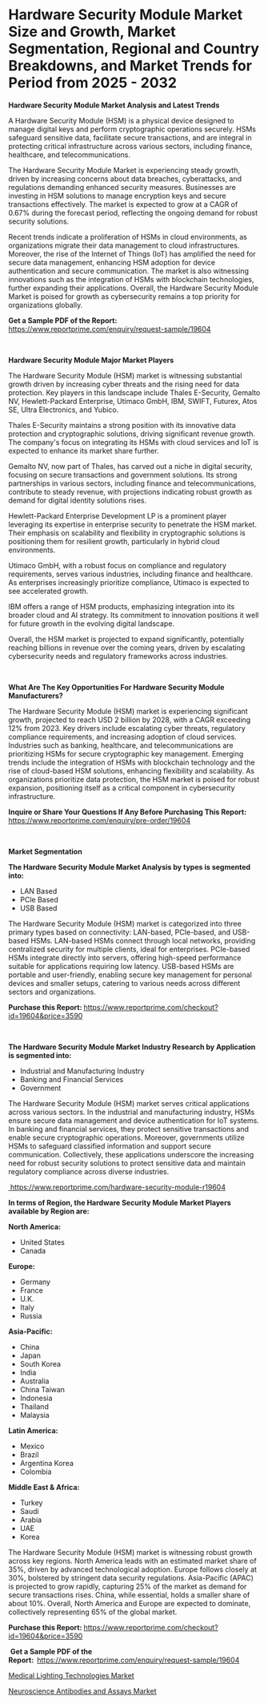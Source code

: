 <p><h1>Hardware Security Module Market Size and Growth, Market Segmentation, Regional and Country Breakdowns, and Market Trends for Period from 2025 -  2032</h1></p><p><strong>Hardware Security Module Market Analysis and Latest Trends</strong></p>
<p><p>A Hardware Security Module (HSM) is a physical device designed to manage digital keys and perform cryptographic operations securely. HSMs safeguard sensitive data, facilitate secure transactions, and are integral in protecting critical infrastructure across various sectors, including finance, healthcare, and telecommunications. </p><p>The Hardware Security Module Market is experiencing steady growth, driven by increasing concerns about data breaches, cyberattacks, and regulations demanding enhanced security measures. Businesses are investing in HSM solutions to manage encryption keys and secure transactions effectively. The market is expected to grow at a CAGR of 0.67% during the forecast period, reflecting the ongoing demand for robust security solutions.</p><p>Recent trends indicate a proliferation of HSMs in cloud environments, as organizations migrate their data management to cloud infrastructures. Moreover, the rise of the Internet of Things (IoT) has amplified the need for secure data management, enhancing HSM adoption for device authentication and secure communication. The market is also witnessing innovations such as the integration of HSMs with blockchain technologies, further expanding their applications. Overall, the Hardware Security Module Market is poised for growth as cybersecurity remains a top priority for organizations globally.</p></p>
<p><strong>Get a Sample PDF of the Report:&nbsp;</strong> <a href="https://www.reportprime.com/enquiry/request-sample/19604?utm_campaign=2112&utm_medium=2&utm_source=Github&utm_content=ia&utm_term=20032025&utm_id=hardware-security-module">https://www.reportprime.com/enquiry/request-sample/19604</a></p>
<p>&nbsp;</p>
<p><strong>Hardware Security Module Major Market Players</strong></p>
<p><p>The Hardware Security Module (HSM) market is witnessing substantial growth driven by increasing cyber threats and the rising need for data protection. Key players in this landscape include Thales E-Security, Gemalto NV, Hewlett-Packard Enterprise, Utimaco GmbH, IBM, SWIFT, Futurex, Atos SE, Ultra Electronics, and Yubico. </p><p>Thales E-Security maintains a strong position with its innovative data protection and cryptographic solutions, driving significant revenue growth. The company's focus on integrating its HSMs with cloud services and IoT is expected to enhance its market share further.</p><p>Gemalto NV, now part of Thales, has carved out a niche in digital security, focusing on secure transactions and government solutions. Its strong partnerships in various sectors, including finance and telecommunications, contribute to steady revenue, with projections indicating robust growth as demand for digital identity solutions rises.</p><p>Hewlett-Packard Enterprise Development LP is a prominent player leveraging its expertise in enterprise security to penetrate the HSM market. Their emphasis on scalability and flexibility in cryptographic solutions is positioning them for resilient growth, particularly in hybrid cloud environments.</p><p>Utimaco GmbH, with a robust focus on compliance and regulatory requirements, serves various industries, including finance and healthcare. As enterprises increasingly prioritize compliance, Utimaco is expected to see accelerated growth.</p><p>IBM offers a range of HSM products, emphasizing integration into its broader cloud and AI strategy. Its commitment to innovation positions it well for future growth in the evolving digital landscape.</p><p>Overall, the HSM market is projected to expand significantly, potentially reaching billions in revenue over the coming years, driven by escalating cybersecurity needs and regulatory frameworks across industries.</p></p>
<p>&nbsp;</p>
<p><strong>What Are The Key Opportunities For Hardware Security Module Manufacturers?</strong></p>
<p><p>The Hardware Security Module (HSM) market is experiencing significant growth, projected to reach USD 2 billion by 2028, with a CAGR exceeding 12% from 2023. Key drivers include escalating cyber threats, regulatory compliance requirements, and increasing adoption of cloud services. Industries such as banking, healthcare, and telecommunications are prioritizing HSMs for secure cryptographic key management. Emerging trends include the integration of HSMs with blockchain technology and the rise of cloud-based HSM solutions, enhancing flexibility and scalability. As organizations prioritize data protection, the HSM market is poised for robust expansion, positioning itself as a critical component in cybersecurity infrastructure.</p></p>
<p><strong>Inquire or Share Your Questions If Any Before Purchasing This Report:</strong> <a href="https://www.reportprime.com/enquiry/pre-order/19604?utm_campaign=2112&utm_medium=2&utm_source=Github&utm_content=ia&utm_term=20032025&utm_id=hardware-security-module">https://www.reportprime.com/enquiry/pre-order/19604</a></p>
<p>&nbsp;</p>
<p><strong>Market Segmentation</strong></p>
<p><strong>The Hardware Security Module Market Analysis by types is segmented into:</strong></p>
<p><ul><li>LAN Based</li><li>PCle Based</li><li>USB Based</li></ul></p>
<p><p>The Hardware Security Module (HSM) market is categorized into three primary types based on connectivity: LAN-based, PCIe-based, and USB-based HSMs. LAN-based HSMs connect through local networks, providing centralized security for multiple clients, ideal for enterprises. PCIe-based HSMs integrate directly into servers, offering high-speed performance suitable for applications requiring low latency. USB-based HSMs are portable and user-friendly, enabling secure key management for personal devices and smaller setups, catering to various needs across different sectors and organizations.</p></p>
<p><strong>Purchase this Report:&nbsp;</strong><a href="https://www.reportprime.com/checkout?id=19604&price=3590&utm_campaign=2112&utm_medium=2&utm_source=Github&utm_content=ia&utm_term=20032025&utm_id=hardware-security-module">https://www.reportprime.com/checkout?id=19604&price=3590</a></p>
<p>&nbsp;</p>
<p><strong>The Hardware Security Module Market Industry Research by Application is segmented into:</strong></p>
<p><ul><li>Industrial and Manufacturing Industry</li><li>Banking and Financial Services</li><li>Government</li></ul></p>
<p><p>The Hardware Security Module (HSM) market serves critical applications across various sectors. In the industrial and manufacturing industry, HSMs ensure secure data management and device authentication for IoT systems. In banking and financial services, they protect sensitive transactions and enable secure cryptographic operations. Moreover, governments utilize HSMs to safeguard classified information and support secure communication. Collectively, these applications underscore the increasing need for robust security solutions to protect sensitive data and maintain regulatory compliance across diverse industries.</p></p>
<p><a href="https://www.reportprime.com/hardware-security-module-r19604?utm_campaign=2112&utm_medium=2&utm_source=Github&utm_content=ia&utm_term=20032025&utm_id=hardware-security-module">&nbsp;https://www.reportprime.com/hardware-security-module-r19604</a></p>
<p><strong>In terms of Region, the Hardware Security Module Market Players available by Region are:</strong></p>
<p>
    <p> <strong> North America: </strong>
        <ul>
            <li>United States</li>
            <li>Canada</li>
        </ul>
        </p> 
    <p> <strong> Europe: </strong>
        <ul>
            <li>Germany</li>
            <li>France</li>
            <li>U.K.</li>
            <li>Italy</li>
            <li>Russia</li>
        </ul>
        </p> 
    <p> <strong> Asia-Pacific: </strong>
        <ul>
            <li>China</li>
            <li>Japan</li>
            <li>South Korea</li>
            <li>India</li>
            <li>Australia</li>
            <li>China Taiwan</li>
            <li>Indonesia</li>
            <li>Thailand</li>
            <li>Malaysia</li>
        </ul>
        </p> 
    <p> <strong> Latin America: </strong>
        <ul>
            <li>Mexico</li>
            <li>Brazil</li>
            <li>Argentina Korea</li>
            <li>Colombia</li>
        </ul>
        </p> 
    <p> <strong> Middle East & Africa: </strong>
        <ul>
            <li>Turkey</li>
            <li>Saudi</li>
            <li>Arabia</li>
            <li>UAE</li>
            <li>Korea</li>
        </ul>
    </p>
    </p>
<p><p>The Hardware Security Module (HSM) market is witnessing robust growth across key regions. North America leads with an estimated market share of 35%, driven by advanced technological adoption. Europe follows closely at 30%, bolstered by stringent data security regulations. Asia-Pacific (APAC) is projected to grow rapidly, capturing 25% of the market as demand for secure transactions rises. China, while essential, holds a smaller share of about 10%. Overall, North America and Europe are expected to dominate, collectively representing 65% of the global market.</p></p>
<p><strong>Purchase this Report: </strong><a href="https://www.reportprime.com/checkout?id=19604&price=3590&utm_campaign=2112&utm_medium=2&utm_source=Github&utm_content=ia&utm_term=20032025&utm_id=hardware-security-module">https://www.reportprime.com/checkout?id=19604&price=3590</a></p>
<p>&nbsp;<strong>Get a Sample PDF of the Report:&nbsp;&nbsp;</strong><a href="https://www.reportprime.com/enquiry/request-sample/19604?utm_campaign=2112&utm_medium=2&utm_source=Github&utm_content=ia&utm_term=20032025&utm_id=hardware-security-module">https://www.reportprime.com/enquiry/request-sample/19604</a></p>
<p><strong></strong></p>
<p><p><a href="https://github.com/dumanelina6v/Market-Research-Report-List-1/blob/main/medical-lighting-technologies-market.md?utm_campaign=2112&utm_medium=2&utm_source=Github&utm_content=ia&utm_term=20032025&utm_id=hardware-security-module">Medical Lighting Technologies Market</a></p><p><a href="https://github.com/khifzaba/Market-Research-Report-List-1/blob/main/neuroscience-antibodies-and-assays-market.md?utm_campaign=2112&utm_medium=2&utm_source=Github&utm_content=ia&utm_term=20032025&utm_id=hardware-security-module">Neuroscience Antibodies and Assays Market</a></p></p>